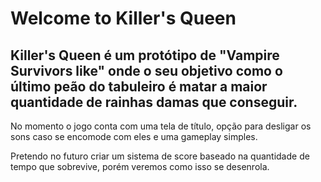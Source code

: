 # Welcome to Killer's Queen

## Killer's Queen é um protótipo de "Vampire Survivors like" onde o seu objetivo como o último peão do tabuleiro é matar a maior quantidade de rainhas damas que conseguir.

No momento o jogo conta com uma tela de título, opção para desligar os sons caso se encomode com eles e uma gameplay simples.

Pretendo no futuro criar um sistema de score baseado na quantidade de tempo que sobrevive, porém veremos como isso se desenrola.
